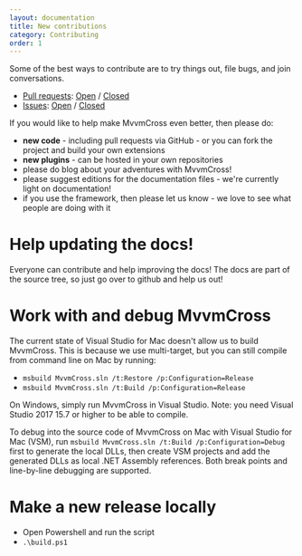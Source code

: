 ```yaml
---
layout: documentation
title: New contributions
category: Contributing
order: 1
---
```


Some of the best ways to contribute are to try things out, file bugs, and join conversations.

* [Pull requests](https://github.com/MvvmCross/MvvmCross/pulls): [Open](https://github.com/MvvmCross/MvvmCross/pulls?q=is%3Aopen+is%3Apr) / [Closed](https://github.com/MvvmCross/MvvmCross/pulls?q=is%3Apr+is%3Aclosed)
* [Issues](https://github.com/MvvmCross/MvvmCross/issues): [Open](https://github.com/MvvmCross/MvvmCross/issues?q=is%3Aopen+is%3Aissue) / [Closed](https://github.com/MvvmCross/MvvmCross/issues?q=is%3Aissue+is%3Aclosed)

If you would like to help make MvvmCross even better, then please do:

* **new code** - including pull requests via GitHub - or you can fork the project and build your own extensions
* **new plugins** - can be hosted in your own repositories
* please do blog about your adventures with MvvmCross!
* please suggest editions for the documentation files - we're currently light on documentation!
* if you use the framework, then please let us know - we love to see what people are doing with it

# Help updating the docs!

Everyone can contribute and help improving the docs! The docs are part of the source tree, so just go over to github and help us out!

# Work with and debug MvvmCross

The current state of Visual Studio for Mac doesn't allow us to build MvvmCross. This is because we use multi-target, but you can still compile from command line on Mac by running:

* `msbuild MvvmCross.sln /t:Restore /p:Configuration=Release`
* `msbuild MvvmCross.sln /t:Build /p:Configuration=Release`

On Windows, simply run MvvmCross in Visual Studio. Note: you need Visual Studio 2017 15.7 or higher to be able to compile.

To debug into the source code of MvvmCross on Mac with Visual Studio for Mac (VSM), run `msbuild MvvmCross.sln /t:Build /p:Configuration=Debug` first to generate the local DLLs, then create VSM projects and add the generated DLLs as local .NET Assembly references. Both break points and line-by-line debugging are supported.

# Make a new release locally

* Open Powershell and run the script
* `.\build.ps1`
